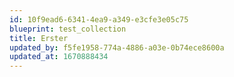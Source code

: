 ```yaml
---
id: 10f9ead6-6341-4ea9-a349-e3cfe3e05c75
blueprint: test_collection
title: Erster
updated_by: f5fe1958-774a-4886-a03e-0b74ece8600a
updated_at: 1670888434
---
```

